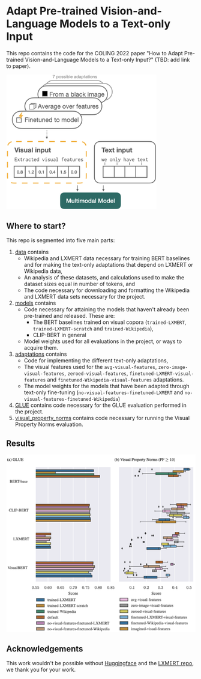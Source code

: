 # Adapt Pre-trained Vision-and-Language Models to a Text-only Input

This repo contains the code for the COLING 2022 paper "How to Adapt Pre-trained Vision-and-Language Models to a Text-only Input?" (TBD: add link to paper).

<img src="images/overview.png" width="400"/>

## Where to start?

This repo is segmented into five main parts:

1. [data](data) contains 
    * Wikipedia and LXMERT data necessary for training BERT baselines and for making the text-only adaptations that depend on LXMERT or Wikipedia data,
    * An analysis of these datasets, and calculations used to make the dataset sizes equal in number of tokens, and
    * The code necessary for downloading and formatting the Wikipedia and LXMERT data sets necessary for the project.
2. [models](models) contains 
    * Code necessary for attaining the models that haven't already been pre-trained and released. These are:
        * The BERT baselines trained on visual copora (`trained-LXMERT`, `trained-LXMERT-scratch` and `trained-Wikipedia`),
        * CLIP-BERT in general
    * Model weights used for all evaluations in the project, or ways to acquire them.
3. [adaptations](adaptations) contains
    * Code for implementing the different text-only adaptations,
    * The visual features used for the `avg-visual-features`, `zero-image-visual-features`, `zeroed-visual-features`, `finetuned-LXMERT-visual-features` and `finetuned-Wikipedia-visual-features` adaptations.
    * The model weights for the models that have been adapted through text-only fine-tuning (`no-visual-features-finetuned-LXMERT` and `no-visual-features-finetuned-Wikipedia`)
4. [GLUE](GLUE) contains code necessary for the GLUE evaluation performed in the project.
5. [visual_property_norms](visual_property_norms) contains code necessary for running the Visual Property Norms evaluation.

## Results

<img src="images/results.png" width="800"/>

## Acknowledgements
This work wouldn't be possible without [Huggingface](https://huggingface.co/) and the [LXMERT repo](https://github.com/airsplay/lxmert), we thank you for your work.
